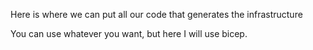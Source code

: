 Here is where we can put all our code that generates the infrastructure

You can use whatever you want, but here I will use bicep.